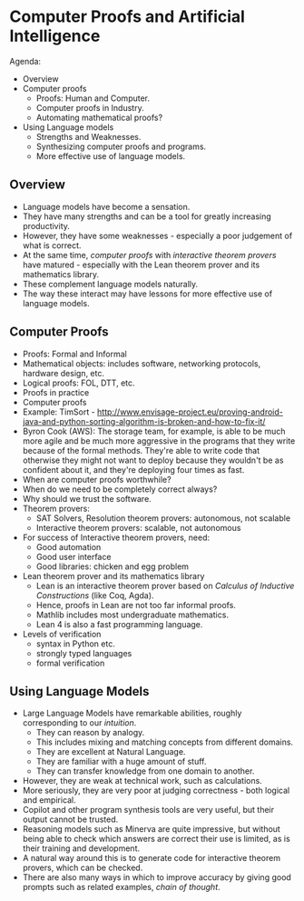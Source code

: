 # Computer Proofs and Artificial Intelligence

Agenda:

* Overview
* Computer proofs
    - Proofs: Human and Computer.
    - Computer proofs in Industry.
    - Automating mathematical proofs?
* Using Language models
    - Strengths and Weaknesses.
    - Synthesizing computer proofs and programs.
    - More effective use of language models.

## Overview

* Language models have become a sensation.
* They have many strengths and can be a tool for greatly increasing productivity.
* However, they have some weaknesses - especially a poor judgement of what is correct.
* At the same time, *computer proofs* with *interactive theorem provers* have matured - especially with the Lean theorem prover and its mathematics library.
* These complement language models naturally.
* The way these interact may have lessons for more effective use of language models.

## Computer Proofs

* Proofs: Formal and Informal
* Mathematical objects: includes software, networking protocols, hardware design, etc.
* Logical proofs: FOL, DTT, etc.
* Proofs in practice
* Computer proofs
* Example: TimSort - http://www.envisage-project.eu/proving-android-java-and-python-sorting-algorithm-is-broken-and-how-to-fix-it/
* Byron Cook (AWS): The storage team, for example, is able to be much more agile and be much more aggressive in the programs that they write because of the formal methods. They're able to write code that otherwise they might not want to deploy because they wouldn't be as confident about it, and they're deploying four times as fast.
* When are computer proofs worthwhile?
* When do we need to be completely correct always?
* Why should we trust the software.
* Theorem provers:
    - SAT Solvers, Resolution theorem provers: autonomous, not scalable
    - Interactive theorem provers: scalable, not autonomous
* For success of Interactive theorem provers, need:
    - Good automation
    - Good user interface
    - Good libraries: chicken and egg problem
* Lean theorem prover and its mathematics library
    - Lean is an interactive theorem prover based on *Calculus of Inductive Constructions* (like Coq, Agda).
    - Hence, proofs in Lean are not too far informal proofs.
    - Mathlib includes most undergraduate mathematics.
    - Lean 4 is also a fast programming language.
* Levels of verification
    - syntax in Python etc.
    - strongly typed languages
    - formal verification

## Using Language Models

* Large Language Models have remarkable abilities, roughly corresponding to our *intuition*.
    - They can reason by analogy.
    - This includes mixing and matching concepts from different domains.
    - They are excellent at Natural Language.
    - They are familiar with a huge amount of stuff.
    - They can transfer knowledge from one domain to another.
* However, they are weak at technical work, such as calculations.
* More seriously, they are very poor at judging correctness - both logical and empirical.
* Copilot and other program synthesis tools are very useful, but their output cannot be trusted.
* Reasoning models such as Minerva are quite impressive, but without being able to check which answers are correct their use is limited, as is their training and development.
* A natural way around this is to generate code for interactive theorem provers, which can be checked.
* There are also many ways in which to improve accuracy by giving good prompts such as related examples, *chain of thought*.